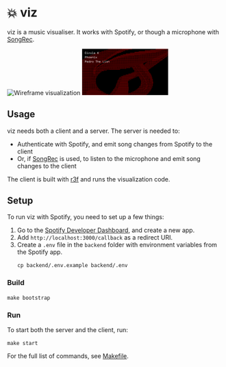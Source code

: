 # 💥 viz

viz is a music visualiser. It works with Spotify, or though a microphone with [SongRec](https://github.com/marin-m/SongRec).

<p>
  <img width="40%" src="screenshots/wireframe.png" alt="Wireframe visualization"/>
  <img width="40%" src="screenshots/ascii.png" alt="Ascii visualization"/>
</p>

## Usage

viz needs both a client and a server. The server is needed to:
- Authenticate with Spotify, and emit song changes from Spotify to the client
- Or, if [SongRec](https://github.com/marin-m/SongRec) is used, to listen to the microphone and emit song changes to the client

The client is built with [r3f](https://docs.pmnd.rs/react-three-fiber/getting-started/introduction) and runs the visualization code.

## Setup

To run viz with Spotify, you need to set up a few things:
1. Go to the [Spotify Developer Dashboard](https://developer.spotify.com/dashboard/), and create a new app. 
2. Add `http://localhost:3000/callback` as a redirect URI.
3. Create a `.env` file in the `backend` folder with environment variables from the Spotify app.
    ```shell
    cp backend/.env.example backend/.env
    ```

### Build

```shell
make bootstrap
```

### Run

To start both the server and the client, run:

```shell
make start
```

For the full list of commands, see [Makefile](./Makefile).
